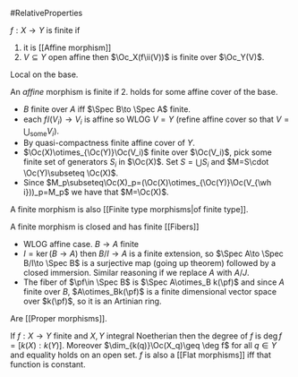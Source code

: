 #RelativeProperties

$f:X\to Y$ is finite if
1. it is [[Affine morphism]]
2. $V\subseteq Y$ open affine then $\Oc_X(f\ii(V))$ is finite over $\Oc_Y(V)$.

Local on the base.

An *affine* morphism is finite if 2. holds for some affine cover of the base.
- $B$ finite over $A$ iff $\Spec B\to \Spec A$ finite.
- each $f\ii(V_i)\to V_i$ is affine so WLOG $V=Y$ (refine affine cover so that $V=\bigcup_{\text{some}}V_i$). 
- By quasi-compactness finite affine cover of $Y$.
- $\Oc(X)\otimes_{\Oc(Y)}\Oc(V_i)$ finite over $\Oc(V_i)$, pick some finite set of generators $S_i$ in $\Oc(X)$. Set $S=\bigcup S_i$ and $M=S\cdot \Oc(Y)\subseteq \Oc(X)$. 
- Since $M_p\subseteq\Oc(X)_p=(\Oc(X)\otimes_{\Oc(Y)}\Oc(V_{\wh i}))_p=M_p$ we have that $M=\Oc(X)$.

A finite morphism is also [[Finite type morphisms|of finite type]].

A finite morphism is closed and has finite [[Fibers]]
- WLOG affine case. $B\to A$ finite
- $I=\ker(B\to A)$ then $B/I\to A$ is a finite extension, so $\Spec A\to \Spec B/I\to \Spec B$ is a surjective map (going up theorem) followed by a closed immersion. Similar reasoning if we replace $A$ with $A/J$.
- The fiber of $\pf\in \Spec B$ is $\Spec A\otimes_B k(\pf)$ and since $A$ finite over $B$, $A\otimes_Bk(\pf)$ is a finite dimensional vector space over $k(\pf)$, so it is an Artinian ring.

Are [[Proper morphisms]].

If $f:X\to Y$ finite and $X,Y$ integral Noetherian then the degree of $f$ is $\deg f=[k(X):k(Y)]$. Moreover $\dim_{k(q)}\Oc(X_q)\geq \deg f$ for all $q\in Y$ and equality holds on an open set.
$f$ is also a [[Flat morphisms]] iff that function is constant.
